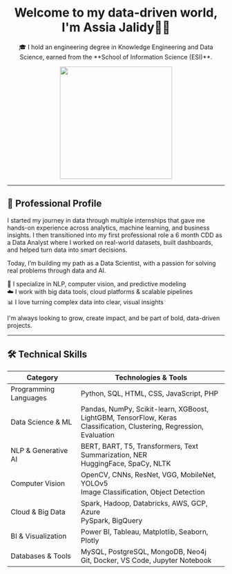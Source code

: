 <h1 align="center">Welcome to my data-driven world, I'm Assia Jalidy👩‍💻</h1>

<p align="center">
  🎓 I hold an engineering degree in Knowledge Engineering and Data Science,  
  earned from the **School of Information Science (ESI)**.<br>
</p>


<p align="center">
  <img src="https://i.pinimg.com/736x/d1/15/2f/d1152f401e89ddde7eba1fdc21ec4b3c.jpg"  width="260"/>
</p>

---

## 💼 Professional Profile

I started my journey in data through multiple internships that gave me hands-on experience across analytics, machine learning, and business insights.  I then transitioned into my first professional role a 6 month CDD as a Data Analyst where I worked on real-world datasets, built dashboards, and helped turn data into smart decisions.

Today, I’m building my path as a Data Scientist, with a passion for solving real problems through data and AI.

🧠 I specialize in NLP, computer vision, and predictive modeling  
☁️ I work with big data tools, cloud platforms & scalable pipelines  
📊 I love turning complex data into clear, visual insights

I'm always looking to grow, create impact, and be part of bold, data-driven projects.

---

## 🛠️ Technical Skills

|   Category                  |    Technologies & Tools                                                                                                     |
|-----------------------------|-----------------------------------------------------------------------------------------------------------------------------|
|  Programming Languages   | Python, SQL, HTML, CSS, JavaScript, PHP                                                                                     |
|  Data Science & ML        | Pandas, NumPy, Scikit-learn, XGBoost, LightGBM, TensorFlow, Keras <br> Classification, Clustering, Regression, Evaluation   |
|  NLP & Generative AI      | BERT, BART, T5, Transformers, Text Summarization, NER <br> HuggingFace, SpaCy, NLTK                                        |
|  Computer Vision         | OpenCV, CNNs, ResNet, VGG, MobileNet, YOLOv5 <br> Image Classification, Object Detection                                    |
|  Cloud & Big Data        | Spark, Hadoop, Databricks, AWS, GCP, Azure <br> PySpark, BigQuery                                                            |
|  BI & Visualization       | Power BI, Tableau, Matplotlib, Seaborn, Plotly                                                                              |
|  Databases & Tools        | MySQL, PostgreSQL, MongoDB, Neo4j <br> Git, Docker, VS Code, Jupyter Notebook                                               |



